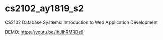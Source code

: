 # cs2102_ay1819_s2
CS2102 Database Systems: Introduction to Web Application Development

DEMO: https://youtu.be/IhJIhRMRDz8
